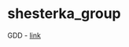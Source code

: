 # shesterka_group
GDD - [link](https://docs.google.com/document/d/1TxNtE9k5ssqxWXfut380isvKgKWLH7-vIEVN10xgYuY/edit?usp=sharing)
